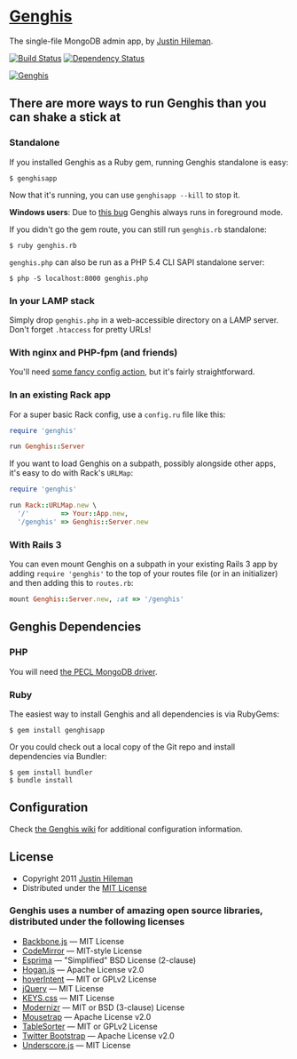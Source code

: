 [Genghis](http://genghisapp.com)
================================

The single-file MongoDB admin app, by [Justin Hileman](http://justinhileman.info).

[![Build Status](https://secure.travis-ci.org/bobthecow/genghis.png)](http://travis-ci.org/bobthecow/genghis) [![Dependency Status](https://gemnasium.com/bobthecow/genghis.png)](https://gemnasium.com/bobthecow/genghis)

[![Genghis](http://genghisapp.com/genghis.png)](http://genghisapp.com)

There are more ways to run Genghis than you can shake a stick at
----------------------------------------------------------------


### Standalone

If you installed Genghis as a Ruby gem, running Genghis standalone is easy:

```
$ genghisapp
```

Now that it's running, you can use `genghisapp --kill` to stop it.

**Windows users**: Due to [this bug](https://github.com/quirkey/vegas/issues/3) Genghis always runs in foreground mode.

If you didn't go the gem route, you can still run `genghis.rb` standalone:

```
$ ruby genghis.rb
```

`genghis.php` can also be run as a PHP 5.4 CLI SAPI standalone server:

```
$ php -S localhost:8000 genghis.php
```


### In your LAMP stack

Simply drop `genghis.php` in a web-accessible directory on a LAMP server. Don't forget `.htaccess` for pretty URLs!


### With nginx and PHP-fpm (and friends)

You'll need [some fancy config action](https://github.com/bobthecow/genghis/wiki), but it's fairly straightforward.


### In an existing Rack app

For a super basic Rack config, use a `config.ru` file like this:

```rb
require 'genghis'

run Genghis::Server
```

If you want to load Genghis on a subpath, possibly alongside other apps, it's easy to do with Rack's `URLMap`:

```rb
require 'genghis'

run Rack::URLMap.new \
  '/'        => Your::App.new,
  '/genghis' => Genghis::Server.new
```


### With Rails 3

You can even mount Genghis on a subpath in your existing Rails 3 app by adding `require 'genghis'` to the top of your
routes file (or in an initializer) and then adding this to `routes.rb`:

```rb
mount Genghis::Server.new, :at => '/genghis'
```



Genghis Dependencies
--------------------


### PHP

You will need [the PECL MongoDB driver](http://www.mongodb.org/display/DOCS/PHP+Language+Center).


### Ruby

The easiest way to install Genghis and all dependencies is via RubyGems:

```
$ gem install genghisapp
```

Or you could check out a local copy of the Git repo and install dependencies via Bundler:

```
$ gem install bundler
$ bundle install
```



Configuration
-------------

Check [the Genghis wiki](https://github.com/bobthecow/genghis/wiki) for additional configuration information.



License
-------

 * Copyright 2011 [Justin Hileman](http://justinhileman.com)
 * Distributed under the [MIT License](http://creativecommons.org/licenses/MIT/)


### Genghis uses a number of amazing open source libraries, distributed under the following licenses

 * [Backbone.js][backbone]        — MIT License
 * [CodeMirror][codemirror]       — MIT-style License
 * [Esprima][esprima]             — "Simplified" BSD License (2-clause)
 * [Hogan.js][hogan]              — Apache License v2.0
 * [hoverIntent][hoverintent]     — MIT or GPLv2 License
 * [jQuery][jquery]               — MIT License
 * [KEYS.css][keyscss]            — MIT License
 * [Modernizr][modernizr]         — MIT or BSD (3-clause) License
 * [Mousetrap][mousetrap]         — Apache License v2.0
 * [TableSorter][tablesorter]     — MIT or GPLv2 License
 * [Twitter Bootstrap][bootstrap] — Apache License v2.0
 * [Underscore.js][underscore]    — MIT License

 [backbone]:          http://backbonejs.org
 [codemirror]:        http://codemirror.net
 [esprima]:           http://esprima.org
 [hogan]:             http://twitter.github.com/hogan.js/
 [hoverintent]:       http://cherne.net/brian/resources/jquery.hoverIntent.html
 [jquery]:            http://jquery.com
 [keyscss]:           http://michaelhue.com/keyscss
 [modernizr]:         http://modernizr.com
 [mousetrap]:         http://craig.is/killing/mice
 [tablesorter]:       http://tablesorter.com
 [bootstrap]:         http://twitter.github.com/bootstrap/
 [underscore]:        http://underscorejs.org
